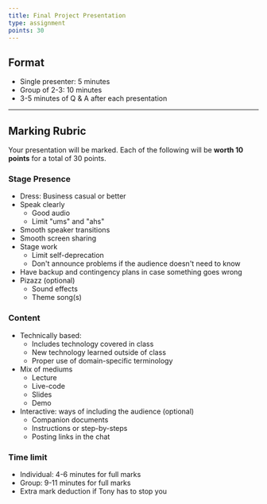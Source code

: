 ```yaml
---
title: Final Project Presentation
type: assignment
points: 30
---
```


## Format
- Single presenter: 5 minutes
- Group of 2-3: 10 minutes
- 3-5 minutes of Q & A after each presentation

---

## Marking Rubric
Your presentation will be marked. Each of the following will be **worth 10 points** for a total of 30 points.

### Stage Presence
- Dress: Business casual or better
- Speak clearly
    - Good audio
    - Limit "ums" and "ahs"
- Smooth speaker transitions
- Smooth screen sharing
- Stage work
    - Limit self-deprecation
    - Don't announce problems if the audience doesn't need to know
- Have backup and contingency plans in case something goes wrong
- Pizazz (optional)
    - Sound effects
    - Theme song(s)

### Content
- Technically based: 
    - Includes technology covered in class
    - New technology learned outside of class
    - Proper use of domain-specific terminology
- Mix of mediums
    - Lecture
    - Live-code
    - Slides
    - Demo
- Interactive: ways of including the audience (optional)
    - Companion documents
    - Instructions or step-by-steps
    - Posting links in the chat

### Time limit
- Individual: 4-6 minutes for full marks
- Group: 9-11 minutes for full marks
- Extra mark deduction if Tony has to stop you